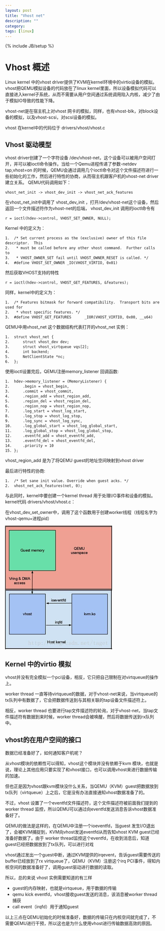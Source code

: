 ```yaml
---
layout: post
title: "Vhost net"
description: ""
category: 
tags: [linux]
---
```

{% include JB/setup %}

# Vhost 概述
Linux kernel 中的vhost driver提供了KVM在kernel环境中的virtio设备的模拟。vhost把QEMU模拟设备的代码放在了linux kernel里面，所以设备模拟代码可以直接进入kernel子系统，从而不需要从用户空间通过系统调用陷入内核，减少了由于模拟IO导致的性能下降。

vhost-net是在宿主机上对vhost 网卡的模拟，同样，也有vhost-blk，对block设备的模拟，以及vhost-scsi，对scsi设备的模拟。

vhost 在kernel中的代码位于 drivers/vhost/vhost.c


## Vhost 驱动模型

vhost driver创建了一个字符设备 /dev/vhost-net，这个设备可以被用户空间打开，并可以被ioctl命令操作。当给一个Qemu进程传递了参数-netdev tap,vhost=on 的时候，QEMU会通过调用几个ioctl命令对这个文件描述符进行一些初始化的工作，然后进行特性的协商，从而宿主机跟客户机的vhost-net driver建立关系。
QEMU代码调用如下：

    vhost_net_init -> vhost_dev_init -> vhost_net_ack_features


在vhost_net_init中调用了 vhost_dev_init ，打开/dev/vhost-net这个设备，然后返回一个文件描述符作为vhost-net的后端，
vhost_dev_init 调用的ioctl命令有

    r = ioctl(hdev->control, VHOST_SET_OWNER, NULL);

Kernel 中的定义为：

    1.  /* Set current process as the (exclusive) owner of this file descriptor.  This  
    2.   * must be called before any other vhost command.  Further calls to  
    3.   * VHOST_OWNER_SET fail until VHOST_OWNER_RESET is called. */  
    4.  #define VHOST_SET_OWNER _IO(VHOST_VIRTIO, 0x01)

然后获取VHOST支持的特性

    r = ioctl(hdev->control, VHOST_GET_FEATURES, &features);

同样，kernel中的定义为：

    1.  /* Features bitmask for forward compatibility.  Transport bits are used for  
    2.   * vhost specific features. */  
    3.  #define VHOST_GET_FEATURES      _IOR(VHOST_VIRTIO, 0x00, __u64)  


QEMU中用vhost_net 这个数据结构代表打开的vhost_net 实例：


    1.  struct vhost_net {  
    2.      struct vhost_dev dev;  
    3.      struct vhost_virtqueue vqs[2];  
    4.      int backend;  
    5.      NetClientState *nc;  
    6.  };  

使用ioctl设置完后，QEMU注册memory_listener 回调函数:

    1.  hdev->memory_listener = (MemoryListener) {  
    2.      .begin = vhost_begin,  
    3.      .commit = vhost_commit,  
    4.      .region_add = vhost_region_add,  
    5.      .region_del = vhost_region_del,  
    6.      .region_nop = vhost_region_nop,  
    7.      .log_start = vhost_log_start,  
    8.      .log_stop = vhost_log_stop,  
    9.      .log_sync = vhost_log_sync,  
    10.     .log_global_start = vhost_log_global_start,  
    11.     .log_global_stop = vhost_log_global_stop,  
    12.     .eventfd_add = vhost_eventfd_add,  
    13.     .eventfd_del = vhost_eventfd_del,  
    14.     .priority = 10  
    15. };  


vhost_region_add 是为了将QEMU guest的地址空间映射到vhost driver

最后进行特性的协商:


    1.  /* Set sane init value. Override when guest acks. */  
    2.  vhost_net_ack_features(net, 0); 


与此同时，kernel中要创建一个kernel thread 用于处理I/O事件和设备的模拟。
kernel代码 drivers/vhost/vhost.c：

在vhost_dev_set_owner中，调用了这个函数用于创建worker线程（线程名字为vhost-qemu+进程pid）


![arc of vhost](/assets/images/vhost-net.jpg)


## Kernel 中的virtio 模拟

vhost并没有完全模拟一个pci设备，相反，它只把自己限制在对virtqueue的操作上。

worker thread 一直等待virtqueue的数据，对于vhost-net来说，当virtqueue的tx队列中有数据了，它会把数据传送到与其相关联的tap设备文件描述符上。

相反，worker thread 也要进行tap文件描述符的轮询，对于vhost-net，当tap文件描述符有数据到来时候，worker thread会被唤醒，然后将数据传送到rx队列中。



## vhost的在用户空间的接口


数据已经准备好了，如何通知客户机呢？

从vhost模块的依赖性可以得知，vhost这个模块并没有依赖于kvm 模块，也就是说，理论上其他应用只要实现了和vhost接口，也可以调用vhost来进行数据传输的加速。

但也正是因为vhost跟kvm模块没什么关系，当QEMU（KVM）guest把数据放到tx队列（virtqueue）上之后，它是没有办法直接通知vhost数据准备了的。

不过，vhost 设置了一个eventfd文件描述符，这个文件描述符被前面我们提到的worker thread 监控，所以QEMU可以通过向eventfd发送消息告诉vhost数据准备好了。

QEMU的做法是这样的，在QEMU中注册一个ioeventfd，当guest 发生I/O退出了，会被KVM捕捉到，KVM向vhost发送eventfd从而告知vhost KVM guest已经准备好数据了。由于 worker thread监控这个eventfd，在收到消息后，知道guest已经把数据放到了tx队列，可以进行对戏

vhost通过发出一个guest中断，通过KVM提供的irqevent，告诉guest需要传送的buffer已经放到了rx virtqueue了，QEMU（KVM）注册这个irq PCI事件，得知内核空间的数据准备好了，调用guest驱动进行数据的读取。

所以，总的来说 vhost 实例需要知道的有三样


*   guest的内存映射，也就是virtqueue，用于数据的传输
*   qemu kick eventfd，vhost接收guest发送的消息，该消息被worker thread捕获
*   call event（irqfd）用于通知guest

以上三点在QEMU初始化的时候准备好，数据的传输只在内核空间就完成了，不需要QEMU进行干预，所以这也是为什么使用vhost进行传输数据高效的原因。

